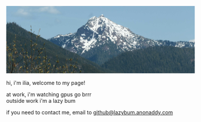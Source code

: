 ![gora](./gora.jpg)

hi, i'm ilia, welcome to my page!

at work, i'm watching gpus go brrr  
outside work i'm a lazy bum

if you need to contact me, email to github@lazybum.anonaddy.com
